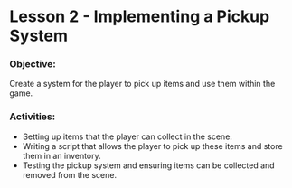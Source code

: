 # Lesson 2 - Implementing a Pickup System

### Objective:
Create a system for the player to pick up items and use them within the game.

### Activities:
* Setting up items that the player can collect in the scene.
* Writing a script that allows the player to pick up these items and store them in an inventory.
* Testing the pickup system and ensuring items can be collected and removed from the scene.
